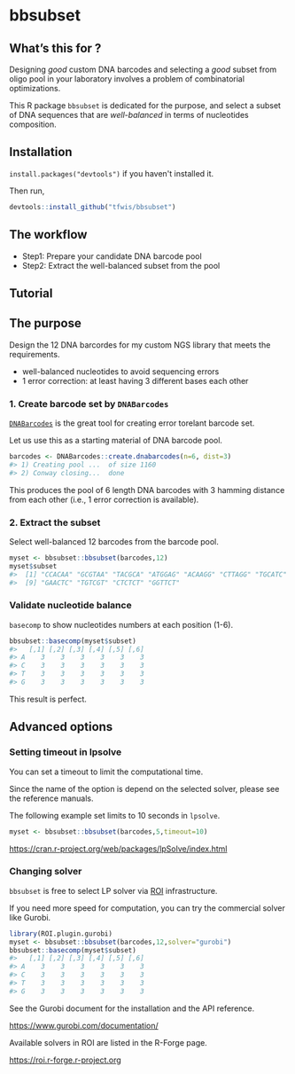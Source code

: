 
<!-- README.md is generated from README.Rmd. Please edit that file -->

# bbsubset

<!-- badges: start -->
<!-- badges: end -->

## What’s this for ?

Designing *good* custom DNA barcodes and selecting a *good* subset from
oligo pool in your laboratory involves a problem of combinatorial optimizations.

This R package `bbsubset` is dedicated for the purpose, and select a subset of DNA sequences
that are *well-balanced* in terms of nucleotides composition.

## Installation

`install.packages("devtools")` if you haven't installed it.

Then run,

``` r
devtools::install_github("tfwis/bbsubset")
```

## The workflow

* Step1: Prepare your candidate DNA barcode pool
* Step2: Extract the well-balanced subset from the pool

## Tutorial

## The purpose

Design the 12 DNA barcordes for my custom NGS library that meets the requirements.

* well-balanced nucleotides to avoid sequencing errors
* 1 error correction: at least having 3 different bases each other

### 1. Create barcode set by `DNABarcodes`

[`DNABarcodes`](https://bioconductor.org/packages/release/bioc/vignettes/DNABarcodes/inst/doc/DNABarcodes.html) is
the great tool for creating error torelant barcode set.

Let us use this as a starting material of DNA barcode pool.

``` r
barcodes <- DNABarcodes::create.dnabarcodes(n=6, dist=3)
#> 1) Creating pool ...  of size 1160
#> 2) Conway closing...  done
```
This produces the pool of 6 length DNA barcodes
with 3 hamming distance from each other
(i.e., 1 error correction is available).

### 2. Extract the subset

Select well-balanced 12 barcodes from the barcode pool.

``` r
myset <- bbsubset::bbsubset(barcodes,12)
myset$subset
#>  [1] "CCACAA" "GCGTAA" "TACGCA" "ATGGAG" "ACAAGG" "CTTAGG" "TGCATC" "AAGGTC"
#>  [9] "GAACTC" "TGTCGT" "CTCTCT" "GGTTCT"
```

### Validate nucleotide balance

`basecomp` to show nucleotides numbers at each position (1-6).

``` r
bbsubset::basecomp(myset$subset)
#>   [,1] [,2] [,3] [,4] [,5] [,6]
#> A    3    3    3    3    3    3
#> C    3    3    3    3    3    3
#> T    3    3    3    3    3    3
#> G    3    3    3    3    3    3
```

This result is perfect.

## Advanced options

### Setting timeout in lpsolve

You can set a timeout to limit the computational time.

Since the name of the option is depend on the selected solver,
please see the reference manuals. 

The following example set limits to 10 seconds in `lpsolve`.

``` r
myset <- bbsubset::bbsubset(barcodes,5,timeout=10) 
```

https://cran.r-project.org/web/packages/lpSolve/index.html

### Changing solver

`bbsubset` is free to select LP solver via [ROI](http://roi.r-forge.r-project.org) infrastructure.

If you need more speed for computation,
you can try the commercial solver like Gurobi.

``` r
library(ROI.plugin.gurobi)
myset <- bbsubset::bbsubset(barcodes,12,solver="gurobi")
bbsubset::basecomp(myset$subset)
#>   [,1] [,2] [,3] [,4] [,5] [,6]
#> A    3    3    3    3    3    3
#> C    3    3    3    3    3    3
#> T    3    3    3    3    3    3
#> G    3    3    3    3    3    3
```

See the Gurobi document for the installation and the API reference.

https://www.gurobi.com/documentation/

Available solvers in ROI are listed in the R-Forge page.

https://roi.r-forge.r-project.org
